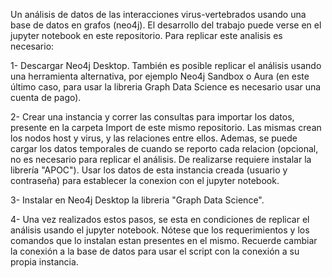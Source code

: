 Un análisis de datos de las interacciones virus-vertebrados usando una base de datos en grafos (neo4j). 
El desarrollo del trabajo puede verse en el jupyter notebook en este repositorio. Para replicar este analisis es necesario:

  1- Descargar Neo4j Desktop. También es posible replicar el análisis usando una herramienta alternativa, por ejemplo Neo4j Sandbox o Aura (en este último caso, 
     para usar la libreria Graph Data Science es necesario usar una cuenta de pago).
  
  2- Crear una instancia y correr las consultas para importar los datos, presente en la carpeta Import de este mismo repositorio. Las mismas crean los nodos host y virus, 
     y las relaciones entre ellos. Ademas, se puede cargar los datos temporales de cuando se reporto cada relacion (opcional, no es necesario para replicar el análisis. De          realizarse requiere instalar la librería "APOC"). Usar 
     los datos de esta instancia creada (usuario y contraseña) para establecer la conexion con el jupyter notebook.

  3- Instalar en Neo4j Desktop la libreria "Graph Data Science".
  
  4- Una vez realizados estos pasos, se esta en condiciones de replicar el análisis usando el jupyter notebook. Nótese que los requerimientos y los comandos que 
    lo instalan estan presentes en el mismo. Recuerde cambiar la conexión a la base de datos para usar el script con la conexión a su propia instancia. 
